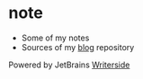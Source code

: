 # note

- Some of my notes
- Sources of my [blog](https://github.com/solidSpoon/blog) repository

Powered by JetBrains [Writerside](https://www.jetbrains.com/writerside/)
